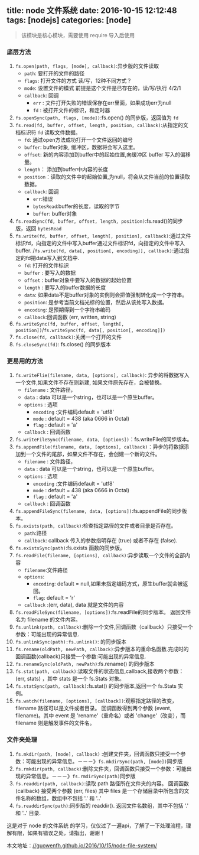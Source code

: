 title: node 文件系统
date: 2016-10-15 12:12:48
tags: [nodejs]
categories: [node]
---

> 该模块是核心模块，需要使用 require 导入后使用

### 底层方法

1. `fs.open(path, flags, [mode], callback)`:异步版的文件读取
    - `path`: 要打开的文件的路径
    - `flags`: 打开文件的方式 读/写，12种不同方式？
    - `mode`: 设置文件的模式 前提是这个文件是已存在的，读/写/执行  4/2/1
    - `callback`: 回调
        - `err` : 文件打开失败的错误保存在err里面，如果成功err为null
        - `fd` : 被打开文件的标识，和定时器
2. `fs.openSync(path, flags, [mode])`:fs.open() 的同步版，返回值为 `fd`
3. `fs.read(fd, buffer, offset, length, position, callback)`:从指定的文档标识符 `fd` 读取文件数据。
    - `fd`: 通过open方法成功打开一个文件返回的编号
    - `buffer`: buffer对象, 缓冲区，数据将会写入这里。
    - `offset`: 新的内容添加到buffer中的起始位置,向缓冲区 buffer 写入的偏移量。
    - `length`： 添加到buffer中内容的长度
    - `position`：读取的文件中的起始位置,为null，将会从文件当前的位置读取数据。
    - `callback`: 回调
        - `err`:错误
        - `bytesRead`:buffer的长度，读取的字节
        - `buffer`: buffer对象
4. `fs.readSync(fd, buffer, offset, length, position)`:fs.read()的同步版，返回 `bytesRead`
5. `fs.write(fd, buffer, offset, length[, position], callback)`:通过文件标识fd，向指定的文件中写入buffer通过文件标识fd，向指定的文件中写入buffer.
    /`fs.write(fd, data[, position[, encoding]], callback)`:通过指定的fd把data写入到文档中.
    - `fd`: 打开的文件标识
    - `buffer` : 要写入的数据
    - `offset` : buffer对象中要写入的数据的起始位置
    - `length` : 要写入的buffer数据的长度
    - `data`: 如果data不是buffer对象的实例则会把值强制转化成一个字符串。
    - `position`: 是参考当前文档光标的位置，然后从该处写入数据。
    - `encoding`: 是预期得到一个字符串编码
    - `callback`:回调函数 (err, written, string)
6. `fs.writeSync(fd, buffer, offset, length[, position])`/`fs.writeSync(fd, data[, position[, encoding]])`
7. `fs.close(fd, callback)`:关闭一个打开的文件
8. `fs.closeSync(fd)`: fs.close() 的同步版本

### 更易用的方法

1. `fs.writeFlie(filename, data, [options], callback)`:
异步的将数据写入一个文件,如果文件不存在则新建, 如果文件原先存在，会被替换。
    - `filename` : 文件路径，
    - `data` : data 可以是一个string，也可以是一个原生buffer。
    - `options` : 选项
        - `encoding` :文件编码default = 'utf8'
        - `mode` : default = 438 (aka 0666 in Octal)
        - `flag` : default = 'a'
    - `callback` : 回调函数
2. `fs.writeFileSync(filename, data, [options])`：fs.writeFile的同步版本。
3. `fs.appendFile(filename, data, [options], callback)`：异步的将数据添加到一个文件的尾部，如果文件不存在，会创建一个新的文件。
    - `filename` : 文件路径，
    - `data` : data 可以是一个string，也可以是一个原生buffer。
    - `options` : 选项
        - `encoding` :文件编码default = 'utf8'
        - `mode` : default = 438 (aka 0666 in Octal)
        - `flag` : default = 'a'
    - `callback` : 回调函数
4. `fs.appendFileSync(filename, data, [options])`:fs.appendFile的同步版本。
5. `fs.exists(path, callback)`:检查指定路径的文件或者目录是否存在。
    - `path`:路径
    - `callback`: callback 传入的参数指明存在 (true) 或者不存在 (false).
6. `fs.existsSync(path)`:fs.exists 函数的同步版。
7. `fs.readFile(filename, [options], callback)`:异步读取一个文件的全部内容
    - `filename`:文件路径
    - `options`:
        - `encoding`:  default = null,如果未指定编码方式，原生buffer就会被返回。
        - `flag`: default = 'r'
    - `callback` :(err, data), data 就是文件的内容
8. `fs.readFileSync(filename, [options])`:fs.readFile的同步版本。 返回文件名为 filename 的文件内容。
9. `fs.unlink(path, callback)`:删除一个文件,回调函数（callback）只接受一个参数：可能出现的异常信息.
10. `fs.unlinkSync(path):fs.unlink()`: 的同步版本
11. `fs.rename(oldPath, newPath, callback)`:异步版本的重命名函数.完成时的回调函数(callback)只接受一个参数:可能出现的异常信息.
12. `fs.renameSync(oldPath, newPath)`:fs.rename() 的同步版本
13. `fs.stat(path, callback)`:读取文件的状态信息,callback,接收两个参数： (err, stats) ，其中 stats 是一个 fs.Stats 对象。
14. `fs.statSync(path, callback)`:fs.stat() 的同步版本,返回一个 fs.Stats 实例。
15. `fs.watch(filename, [options], [callback])`:观察指定路径的改变，filename 路径可以是文件或者目录。
    回调函数得到两个参数 (event, filename)。其中 event 是 'rename'（重命名）或者 'change'（改变），而 filename 则是触发事件的文件名。

### 文件夹处理

1. `fs.mkdir(path, [mode], callback)` :创建文件夹，回调函数只接受一个参数：可能出现的异常信息。－－－》`fs.mkdirSync(path, [mode])`同步版
2. `fs.rmkdir(path, callback)`:删除文件夹，回调函数只接受一个参数：可能出现的异常信息。－－－》`fs.rmdirSync(path)`同步版
3. `fs.readdir(path, callback)`:读取 path 路径所在文件夹的内容。
    回调函数 (callback) 接受两个参数 (err, files) 其中 files 是一个存储目录中所包含的文件名称的数组，数组中不包括 '.' 和 '..'
4. `fs.readdirSync(path)`:同步版的 readdir(). 返回文件名数组，其中不包括 '.' 和 '..' 目录.

这是对于 node 的文件系统 的学习，仅仅过了一遍api，了解了一下处理流程，理解有限，如果有错误之处，请指出，谢谢！

本文地址：[//guowenfh.github.io/2016/10/15/node-file-system/](//guowenfh.github.io/2016/10/15/node-file-system/)
